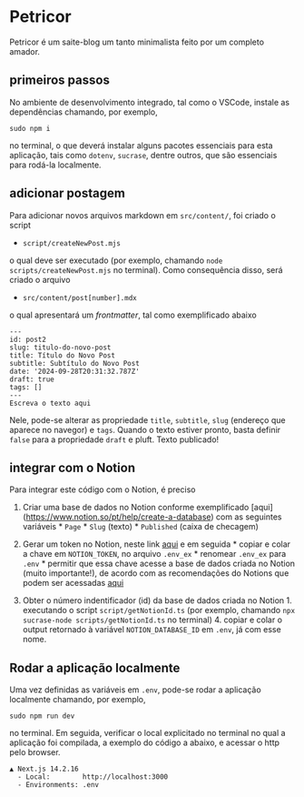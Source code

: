 # Petricor

Petricor é um saite-blog um tanto minimalista feito por um completo amador.

## primeiros passos

No ambiente de desenvolvimento integrado, tal como o VSCode, instale as dependências chamando, 
por exemplo, 

```
sudo npm i
```

no terminal, o que deverá instalar alguns pacotes essenciais para esta aplicação, tais como `dotenv`, `sucrase`, dentre outros, que são essenciais para rodá-la
localmente.

## adicionar postagem

Para adicionar novos arquivos markdown em `src/content/`, foi criado o script

* `script/createNewPost.mjs`

o qual deve ser executado (por exemplo, chamando `node scripts/createNewPost.mjs` no terminal). Como consequência disso, será criado o arquivo

* `src/content/post[number].mdx`

o qual apresentará um _frontmatter_, tal como exemplificado abaixo

```
---
id: post2
slug: titulo-do-novo-post
title: Título do Novo Post
subtitle: Subtítulo do Novo Post
date: '2024-09-28T20:31:32.787Z'
draft: true
tags: []
---
Escreva o texto aqui
```

Nele, pode-se alterar as propriedade `title`, `subtitle`, `slug` (endereço que aparece no navegor) e `tags`. Quando o texto estiver pronto, basta definir `false` para a propriedade `draft` e pluft. Texto publicado!

## integrar com o Notion

Para integrar este código com o Notion, é preciso

  1. Criar uma base de dados no Notion conforme exemplificado [aqui] (https://www.notion.so/pt/help/create-a-database) com as seguintes variáveis
    * `Page`
    * `Slug` (texto)
    * `Published` (caixa de checagem)

  2. Gerar um token no Notion, neste link [aqui](https://notion.com/my-integrations) e em seguida
    * copiar e colar a chave em `NOTION_TOKEN`, no arquivo `.env_ex`
    * renomear `.env_ex` para `.env`
    * permitir que essa chave acesse a base de dados criada no Notion (muito importante!), de acordo com as recomendações do Notions que podem ser acessadas [aqui](https://www.notion.so/pt/help/add-and-manage-connections-with-the-api)

  3. Obter o número indentificador (id) da base de dados criada no Notion
    1. executando o script `script/getNotionId.ts` (por exemplo, chamando ```npx sucrase-node scripts/getNotionId.ts``` no terminal)
    4. copiar e colar o output retornado à variável `NOTION_DATABASE_ID` em `.env`, já com esse nome.

## Rodar a aplicação localmente

Uma vez definidas as variáveis em `.env`, pode-se rodar a aplicação localmente chamando, por 
exemplo, 

```sudo npm run dev```

no terminal. Em seguida, verificar o local explicitado no terminal
no qual a aplicação foi compilada, a exemplo do código a abaixo, e acessar o http pelo browser.

```
▲ Next.js 14.2.16
  - Local:        http://localhost:3000
  - Environments: .env
```



    
